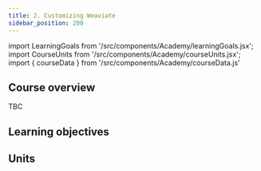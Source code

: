 ```yaml
---
title: 2. Customizing Weaviate
sidebar_position: 200
---
```


import LearningGoals from '/src/components/Academy/learningGoals.jsx';
import CourseUnits from '/src/components/Academy/courseUnits.jsx';
import { courseData } from '/src/components/Academy/courseData.js'

## <i class="fa-solid fa-chalkboard-user"></i> Course overview

TBC

## <i class="fa-solid fa-chalkboard-user"></i> Learning objectives

<LearningGoals courseName="customization_with_modules"/>

## <i class="fa-solid fa-book-open-reader"></i> Units

<CourseUnits courseData={courseData} courseName="customization_with_modules" />
